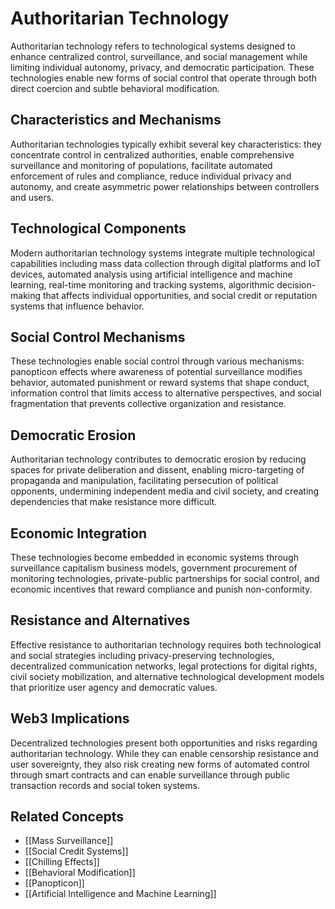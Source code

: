 # Authoritarian Technology

Authoritarian technology refers to technological systems designed to enhance centralized control, surveillance, and social management while limiting individual autonomy, privacy, and democratic participation. These technologies enable new forms of social control that operate through both direct coercion and subtle behavioral modification.

## Characteristics and Mechanisms

Authoritarian technologies typically exhibit several key characteristics: they concentrate control in centralized authorities, enable comprehensive surveillance and monitoring of populations, facilitate automated enforcement of rules and compliance, reduce individual privacy and autonomy, and create asymmetric power relationships between controllers and users.

## Technological Components

Modern authoritarian technology systems integrate multiple technological capabilities including mass data collection through digital platforms and IoT devices, automated analysis using artificial intelligence and machine learning, real-time monitoring and tracking systems, algorithmic decision-making that affects individual opportunities, and social credit or reputation systems that influence behavior.

## Social Control Mechanisms

These technologies enable social control through various mechanisms: panopticon effects where awareness of potential surveillance modifies behavior, automated punishment or reward systems that shape conduct, information control that limits access to alternative perspectives, and social fragmentation that prevents collective organization and resistance.

## Democratic Erosion

Authoritarian technology contributes to democratic erosion by reducing spaces for private deliberation and dissent, enabling micro-targeting of propaganda and manipulation, facilitating persecution of political opponents, undermining independent media and civil society, and creating dependencies that make resistance more difficult.

## Economic Integration

These technologies become embedded in economic systems through surveillance capitalism business models, government procurement of monitoring technologies, private-public partnerships for social control, and economic incentives that reward compliance and punish non-conformity.

## Resistance and Alternatives

Effective resistance to authoritarian technology requires both technological and social strategies including privacy-preserving technologies, decentralized communication networks, legal protections for digital rights, civil society mobilization, and alternative technological development models that prioritize user agency and democratic values.

## Web3 Implications

Decentralized technologies present both opportunities and risks regarding authoritarian technology. While they can enable censorship resistance and user sovereignty, they also risk creating new forms of automated control through smart contracts and can enable surveillance through public transaction records and social token systems.

## Related Concepts

- [[Mass Surveillance]]
- [[Social Credit Systems]]
- [[Chilling Effects]]
- [[Behavioral Modification]]
- [[Panopticon]]
- [[Artificial Intelligence and Machine Learning]]